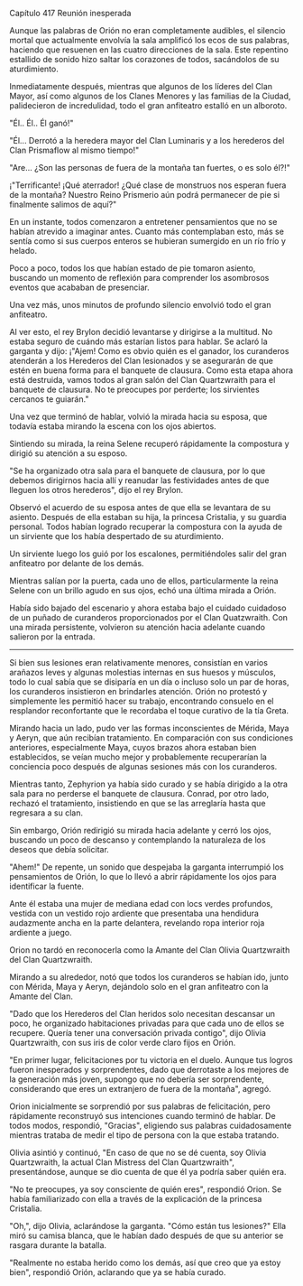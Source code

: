 
Capítulo 417 Reunión inesperada

Aunque las palabras de Orión no eran completamente audibles, el silencio mortal que actualmente envolvía la sala amplificó los ecos de sus palabras, haciendo que resuenen en las cuatro direcciones de la sala. Este repentino estallido de sonido hizo saltar los corazones de todos, sacándolos de su aturdimiento.

Inmediatamente después, mientras que algunos de los líderes del Clan Mayor, así como algunos de los Clanes Menores y las familias de la Ciudad, palidecieron de incredulidad, todo el gran anfiteatro estalló en un alboroto.

"Él.. Él.. Él ganó!"

"Él... Derrotó a la heredera mayor del Clan Luminaris y a los herederos del Clan Prismaflow al mismo tiempo!"

"Are... ¿Son las personas de fuera de la montaña tan fuertes, o es solo él?!"

¡"Terrificante! ¡Qué aterrador! ¿Qué clase de monstruos nos esperan fuera de la montaña? Nuestro Reino Prismerio aún podrá permanecer de pie si finalmente salimos de aquí?"

En un instante, todos comenzaron a entretener pensamientos que no se habían atrevido a imaginar antes. Cuanto más contemplaban esto, más se sentía como si sus cuerpos enteros se hubieran sumergido en un río frío y helado.

Poco a poco, todos los que habían estado de pie tomaron asiento, buscando un momento de reflexión para comprender los asombrosos eventos que acababan de presenciar.

Una vez más, unos minutos de profundo silencio envolvió todo el gran anfiteatro.

Al ver esto, el rey Brylon decidió levantarse y dirigirse a la multitud. No estaba seguro de cuándo más estarían listos para hablar. Se aclaró la garganta y dijo: ¡"Ajem! Como es obvio quién es el ganador, los curanderos atenderán a los Herederos del Clan lesionados y se asegurarán de que estén en buena forma para el banquete de clausura. Como esta etapa ahora está destruida, vamos todos al gran salón del Clan Quartzwraith para el banquete de clausura. No te preocupes por perderte; los sirvientes cercanos te guiarán."

Una vez que terminó de hablar, volvió la mirada hacia su esposa, que todavía estaba mirando la escena con los ojos abiertos.

Sintiendo su mirada, la reina Selene recuperó rápidamente la compostura y dirigió su atención a su esposo.

"Se ha organizado otra sala para el banquete de clausura, por lo que debemos dirigirnos hacia allí y reanudar las festividades antes de que lleguen los otros herederos", dijo el rey Brylon.

Observó el acuerdo de su esposa antes de que ella se levantara de su asiento. Después de ella estaban su hija, la princesa Cristalia, y su guardia personal. Todos habían logrado recuperar la compostura con la ayuda de un sirviente que los había despertado de su aturdimiento.

Un sirviente luego los guió por los escalones, permitiéndoles salir del gran anfiteatro por delante de los demás.

Mientras salían por la puerta, cada uno de ellos, particularmente la reina Selene con un brillo agudo en sus ojos, echó una última mirada a Orión.

Había sido bajado del escenario y ahora estaba bajo el cuidado cuidadoso de un puñado de curanderos proporcionados por el Clan Quatzwraith. Con una mirada persistente, volvieron su atención hacia adelante cuando salieron por la entrada.

---

Si bien sus lesiones eran relativamente menores, consistían en varios arañazos leves y algunas molestias internas en sus huesos y músculos, todo lo cual sabía que se disiparía en un día o incluso solo un par de horas, los curanderos insistieron en brindarles atención. Orión no protestó y simplemente les permitió hacer su trabajo, encontrando consuelo en el resplandor reconfortante que le recordaba el toque curativo de la tía Greta.

Mirando hacia un lado, pudo ver las formas inconscientes de Mérida, Maya y Aeryn, que aún recibían tratamiento. En comparación con sus condiciones anteriores, especialmente Maya, cuyos brazos ahora estaban bien establecidos, se veían mucho mejor y probablemente recuperarían la conciencia poco después de algunas sesiones más con los curanderos.

Mientras tanto, Zephyrion ya había sido curado y se había dirigido a la otra sala para no perderse el banquete de clausura. Conrad, por otro lado, rechazó el tratamiento, insistiendo en que se las arreglaría hasta que regresara a su clan.

Sin embargo, Orión redirigió su mirada hacia adelante y cerró los ojos, buscando un poco de descanso y contemplando la naturaleza de los deseos que debía solicitar.

"Ahem!" De repente, un sonido que despejaba la garganta interrumpió los pensamientos de Orión, lo que lo llevó a abrir rápidamente los ojos para identificar la fuente.

Ante él estaba una mujer de mediana edad con locs verdes profundos, vestida con un vestido rojo ardiente que presentaba una hendidura audazmente ancha en la parte delantera, revelando ropa interior roja ardiente a juego.

Orion no tardó en reconocerla como la Amante del Clan Olivia Quartzwraith del Clan Quartzwraith.

Mirando a su alrededor, notó que todos los curanderos se habían ido, junto con Mérida, Maya y Aeryn, dejándolo solo en el gran anfiteatro con la Amante del Clan.

"Dado que los Herederos del Clan heridos solo necesitan descansar un poco, he organizado habitaciones privadas para que cada uno de ellos se recupere. Quería tener una conversación privada contigo", dijo Olivia Quartzwraith, con sus iris de color verde claro fijos en Orión.

"En primer lugar, felicitaciones por tu victoria en el duelo. Aunque tus logros fueron inesperados y sorprendentes, dado que derrotaste a los mejores de la generación más joven, supongo que no debería ser sorprendente, considerando que eres un extranjero de fuera de la montaña", agregó.

Orion inicialmente se sorprendió por sus palabras de felicitación, pero rápidamente reconstruyó sus intenciones cuando terminó de hablar. De todos modos, respondió, "Gracias", eligiendo sus palabras cuidadosamente mientras trataba de medir el tipo de persona con la que estaba tratando.

Olivia asintió y continuó, "En caso de que no se dé cuenta, soy Olivia Quartzwraith, la actual Clan Mistress del Clan Quartzwraith", presentándose, aunque se dio cuenta de que él ya podría saber quién era.

"No te preocupes, ya soy consciente de quién eres", respondió Orion. Se había familiarizado con ella a través de la explicación de la princesa Cristalia.

"Oh,", dijo Olivia, aclarándose la garganta. "Cómo están tus lesiones?" Ella miró su camisa blanca, que le habían dado después de que su anterior se rasgara durante la batalla.

"Realmente no estaba herido como los demás, así que creo que ya estoy bien", respondió Orión, aclarando que ya se había curado.
